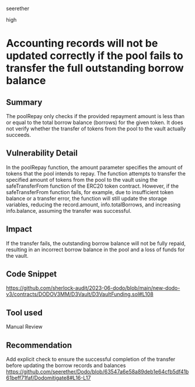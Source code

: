 seerether

high

# Accounting records will not be updated correctly if the pool fails to transfer the full outstanding borrow balance

## Summary
The poolRepay only checks if the provided repayment amount is less than or equal to the total borrow balance (borrows) for the given token. It does not verify whether the transfer of tokens from the pool to the vault actually succeeds.
## Vulnerability Detail
In the poolRepay function, the amount parameter specifies the amount of tokens that the pool intends to repay. The function attempts to transfer the specified amount of tokens from the pool to the vault using the safeTransferFrom function of the ERC20 token contract. However, if the safeTransferFrom function fails, for example, due to insufficient token balance or a transfer error, the function will still update the storage variables, reducing the record.amount, info.totalBorrows, and increasing info.balance, assuming the transfer was successful.
## Impact
If the transfer fails, the outstanding borrow balance will not be fully repaid, resulting in an incorrect borrow balance in the pool and a loss of funds for the vault.
## Code Snippet
https://github.com/sherlock-audit/2023-06-dodo/blob/main/new-dodo-v3/contracts/DODOV3MM/D3Vault/D3VaultFunding.sol#L108
## Tool used

Manual Review

## Recommendation
Add explicit check to ensure the successful completion of the transfer before updating the borrow records and balances
https://github.com/seerether/Dodo/blob/63547a6e58a89deb1e64cfb5df41b61beff71faf/Dodomitigate8#L16-L17

